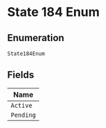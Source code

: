 
# State 184 Enum

## Enumeration

`State184Enum`

## Fields

| Name |
|  --- |
| `Active` |
| `Pending` |

